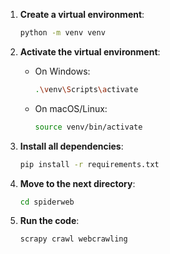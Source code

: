 1. **Create a virtual environment**: 
   ```bash
   python -m venv venv
   ```

2. **Activate the virtual environment**: 
   - On Windows:
     ```bash
     .\venv\Scripts\activate
     ```
   - On macOS/Linux:
     ```bash
     source venv/bin/activate
     ```

3. **Install all dependencies**:
   ```bash
   pip install -r requirements.txt
   ```

4. **Move to the next directory**:
   ```bash
   cd spiderweb
   ```

5. **Run the code**:
   ```bash
   scrapy crawl webcrawling
   ```